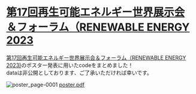 # [第17回再生可能エネルギー世界展示会＆フォーラム（RENEWABLE ENERGY 2023](https://www.low-cf.jp/east/)
[第17回再生可能エネルギー世界展示会＆フォーラム（RENEWABLE ENERGY 2023)](https://www.low-cf.jp/east/)のポスター発表に用いたcodeをまとめました！  
dataは非公開としております、ご了承いただければ幸いです。

![poster_page-0001](https://user-images.githubusercontent.com/82075657/213862643-3f9c1475-b2fa-4083-b105-62bddade4a01.jpg)
[poster.pdf](https://github.com/Yhiroki83/RENEWABLE-ENERGY-2023/files/10471952/poster.pdf)



